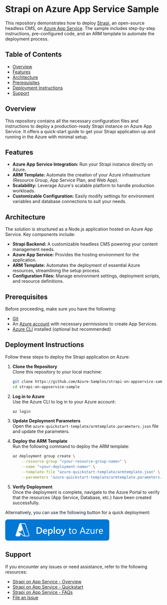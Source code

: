 # Strapi on Azure App Service Sample

This repository demonstrates how to deploy [Strapi](https://strapi.io/), an open-source headless CMS, on [Azure App Service](https://azure.microsoft.com/en-us/services/app-service/). The sample includes step-by-step instructions, pre-configured code, and an ARM template to automate the deployment process.

## Table of Contents

- [Overview](#overview)
- [Features](#features)
- [Architecture](#architecture)
- [Prerequisites](#prerequisites)
- [Deployment Instructions](#deployment-instructions)
- [Support](#support)

## Overview

This repository contains all the necessary configuration files and instructions to deploy a production-ready Strapi instance on Azure App Service. It offers a quick-start guide to get your Strapi application up and running in the Azure with minimal setup.

## Features

- **Azure App Service Integration:** Run your Strapi instance directly on Azure.
- **ARM Template:** Automate the creation of your Azure infrastructure (Resource Group, App Service Plan, and Web App).
- **Scalability:** Leverage Azure's scalable platform to handle production workloads.
- **Customizable Configuration:** Easily modify settings for environment variables and database connections to suit your needs.

## Architecture

The solution is structured as a Node.js application hosted on Azure App Service. Key components include:

- **Strapi Backend:** A customizable headless CMS powering your content management needs.
- **Azure App Service:** Provides the hosting environment for the application.
- **ARM Template:** Automates the deployment of essential Azure resources, streamlining the setup process.
- **Configuration Files:** Manage environment settings, deployment scripts, and resource definitions.

## Prerequisites

Before proceeding, make sure you have the following:

- [Git](https://git-scm.com/)
- An [Azure account](https://azure.microsoft.com/en-us/free/) with necessary permissions to create App Services.
- [Azure CLI](https://docs.microsoft.com/en-us/cli/azure/install-azure-cli) installed (optional but recommended)

## Deployment Instructions

Follow these steps to deploy the Strapi application on Azure:

1. **Clone the Repository**  
   Clone this repository to your local machine:

   ```bash
   git clone https://github.com/Azure-Samples/strapi-on-appservice-sample.git
   cd strapi-on-appservice-sample
   ```

2. **Log in to Azure**  
   Use the Azure CLI to log in to your Azure account:

   ```bash
   az login
   ```

3. **Update Deployment Parameters**  
   Open the `azure-quickstart-template/armtemplate.parameters.json` file and update the parameters.

4. **Deploy the ARM Template**  
   Run the following command to deploy the ARM template:

   ```bash
   az deployment group create \
       --resource-group "<your-resource-group-name>" \
       --name "<your-deployment-name>" \
       --template-file "azure-quickstart-template/armtemplate.json" \
       --parameters "azure-quickstart-template/armtemplate.parameters.json"
   ```

5. **Verify Deployment**  
   Once the deployment is complete, navigate to the Azure Portal to verify that the resources (App Service, Database, etc.) have been created successfully.

Alternatively, you can use the following button for a quick deployment:

[![Deploy to Azure](./images/deploytoazure.svg)](https://ms.portal.azure.com/#create/microsoftazureappservices.strapi-on-app-servicesbasicplan)  

## Support

If you encounter any issues or need assistance, refer to the following resources:

- [Strapi on App Service - Overview](https://techcommunity.microsoft.com/blog/appsonazureblog/strapi-on-app-service-overview/4401396)
- [Strapi on App Service - Quickstart](https://techcommunity.microsoft.com/blog/appsonazureblog/strapi-on-app-service-quick-start/4401398)
- [Strapi on App Service - FAQs](https://techcommunity.microsoft.com/blog/appsonazureblog/strapi-on-app-service-faq/4401397)
- [File an Issue](https://portal.azure.com/#view/Microsoft_Azure_Support/NewSupportRequestV3Blade)
